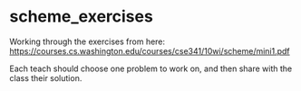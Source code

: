 # scheme_exercises


Working through the exercises from here: https://courses.cs.washington.edu/courses/cse341/10wi/scheme/mini1.pdf

Each teach should choose one problem to work on, and then share with the class their solution.
